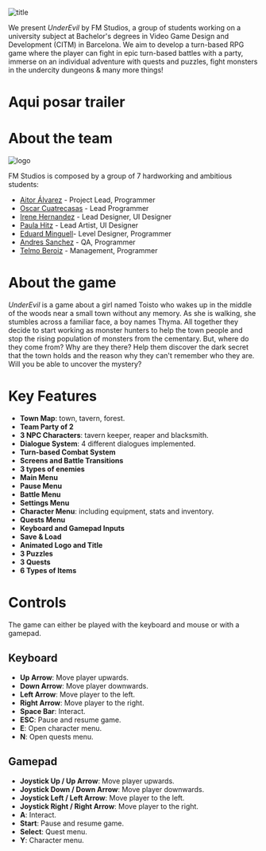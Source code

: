 ![title](https://github.com/AitorAlvarez17/Project2-RPG/blob/master/Screenshots/game_title.png)

We present *UnderEvil* by FM Studios, a group of students working on a university subject at Bachelor's degrees in Video Game Design and Development (CITM) in Barcelona. We aim to develop a turn-based RPG game where the player can fight in epic turn-based battles with a party, immerse on an individual adventure with quests and puzzles, fight monsters in the undercity dungeons & many more things!

# Aqui posar trailer

# About the team
![logo](https://github.com/AitorAlvarez17/Project2-RPG/blob/master/Screenshots/fmstudios_logo.png)

FM Studios is composed by a group of 7 hardworking and ambitious students:

* [Aitor Álvarez](https://github.com/AitorAlvarez17) - Project Lead, Programmer
* [Oscar Cuatrecasas](https://github.com/OCA99) - Lead Programmer
* [Irene Hernandez](https://github.com/ihedud) - Lead Designer, UI Designer
* [Paula Hitz](https://github.com/paulahitz8) - Lead Artist, UI Designer
* [Eduard Minguell](https://github.com/Eduardiko)- Level Designer, Programmer
* [Andres Sanchez](https://github.com/andreusama) - QA, Programmer
* [Telmo Beroiz](https://github.com/Telmiyo) - Management, Programmer

# About the game
*UnderEvil* is a game about a girl named Toisto who wakes up in the middle of the woods near a small town without any memory. As she is walking, she stumbles across a familiar face, a boy names Thyma. All together they decide to start working as monster hunters to help the town people and stop the rising population of monsters from the cementary. But, where do they come from? Why are they there? 
Help them discover the dark secret that the town holds and the reason why they can't remember who they are. Will you be able to uncover the mystery?

# Key Features
- **Town Map**: town, tavern, forest.
- **Team Party of 2**
- **3 NPC Characters**: tavern keeper, reaper and blacksmith.
- **Dialogue System**: 4 different dialogues implemented.
- **Turn-based Combat System**
- **Screens and Battle Transitions**
- **3 types of enemies**
- **Main Menu**
- **Pause Menu**
- **Battle Menu**
- **Settings Menu**
- **Character Menu**: including equipment, stats and inventory.
- **Quests Menu**
- **Keyboard and Gamepad Inputs**
- **Save & Load**
- **Animated Logo and Title**
- **3 Puzzles**
- **3 Quests**
- **6 Types of Items**

# Controls
The game can either be played with the keyboard and mouse or with a gamepad.
## Keyboard
- **Up Arrow**: Move player upwards.
- **Down Arrow**: Move player downwards.
- **Left Arrow**: Move player to the left.
- **Right Arrow**: Move player to the right.
- **Space Bar**: Interact.
- **ESC**: Pause and resume game.
- **E**: Open character menu.
- **N**: Open quests menu.

## Gamepad
- **Joystick Up / Up Arrow**: Move player upwards.
- **Joystick Down / Down Arrow**: Move player downwards.
- **Joystick Left / Left Arrow**: Move player to the left.
- **Joystick Right / Right Arrow**: Move player to the right.
- **A**: Interact.
- **Start**: Pause and resume game.
- **Select**: Quest menu.
- **Y**: Character menu.
